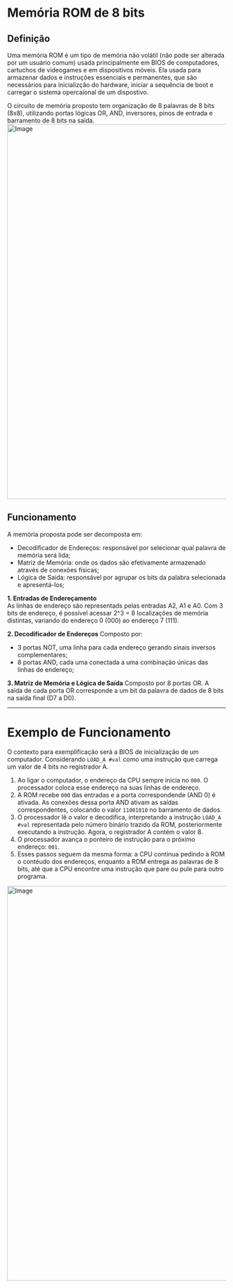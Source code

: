 # Memória ROM de 8 bits

## Definição

Uma memória ROM é um tipo de memória não volátil (não pode ser alterada por um usuário comum) usada principalmente em BIOS de computadores, cartuchos de videogames e em dispositivos móveis.
Ela usada para armazenar dados e instruções essenciais e permanentes, que são necessários para inicializção do hardware, iniciar a sequência de boot e carregar o sistema opercaional de um dispostivo.  

O circuito de memória proposto tem organização de 8 palavras de 8 bits (8x8), utilizando portas lógicas OR, AND, inversores, pinos de entrada e barramento de 8 bits na saída.
<img width="1240" height="862" alt="Image" src="https://github.com/user-attachments/assets/75b1e4cf-d02c-4c2e-b4b5-4569cdceecb3" />
## Funcionamento
A memória proposta pode ser decomposta em:
- Decodificador de Endereços: responsável por selecionar qual palavra de memória será lida;
- Matriz de Memória: onde os dados são efetivamente armazenado através de conexões físicas;
- Lógica de Saída: responsável por agrupar os bits da palabra selecionada e apresentá-los;

**1. Entradas de Endereçamento**  
As linhas de endereço são representads pelas entradas A2, A1 e A0. Com 3 bits de endereço, é possível acessar 2^3 = 8 localizações de memória distintas, variando do endereço 0 (000) ao endereço 7 (111).

**2. Decodificador de Endereços**
Composto por:  
- 3 portas NOT, uma linha para cada endereço gerando sinais inversos complementares;
- 8 portas AND, cada uma conectada a uma combinação únicas das linhas de endereço;

**3. Matriz de Memória e Lógica de Saída**
Composto por 8 portas OR. A saída de cada porta OR corresponde a um bit da palavra de dados de 8 bits na saída final (D7 a D0).

--- 

# Exemplo de Funcionamento
O contexto para exemplificação será a BIOS de inicialização de um computador.
Considerando `LOAD_A #val` como uma instrução que carrega um valor de 4 bits no registrador A.

1. Ao ligar o computador, o endereço da CPU sempre inicia no `000`. O processador coloca esse endereço na suas linhas de endereço.
2. A ROM recebe `000` das entradas e a porta correspondende (AND 0) é ativada. As conexões dessa porta AND ativam as saídas correspondentes, colocando o valor `11001010` no barramento de dados.
3. O processador lê o valor e decodifica, interpretando a instrução `LOAD_A #val` representada pelo número binário trazido da ROM, posteriormente executando a instrução. Agora, o registrador A contém o valor 8.
4. O processador avança o ponteiro de instrução para o próximo endereço: `001`.
5. Esses passos seguem da mesma forma: a CPU continua pedindo à ROM o contéudo dos endereços, enquanto a ROM entrega as palavras de 8 bits, até que a CPU encontre uma instrução que pare ou pule para outro programa.
<img width="1247" height="907" alt="Image" src="https://github.com/user-attachments/assets/7a2a170d-5324-4665-a049-1e6accffd027" />
